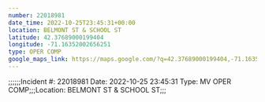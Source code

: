```yaml
---
number: 22018981
date_time: 2022-10-25T23:45:31+00:00
location: BELMONT ST & SCHOOL ST
latitude: 42.37689000199404
longitude: -71.16352002656251
type: OPER COMP
google_maps_link: https://maps.google.com/?q=42.37689000199404,-71.16352002656251
---
```


;;;;;;Incident #: 22018981  Date: 2022-10-25 23:45:31   Type: MV OPER COMP;;;Location: BELMONT ST & SCHOOL ST;;;
